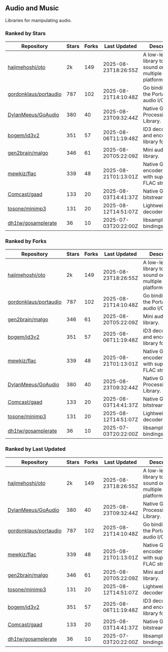 ## Audio and Music

Libraries for manipulating audio.

### Ranked by Stars

| Repository | Stars | Forks | Last Updated | Description | 
|------------|-------|-------|--------------|-------------|
| [hajimehoshi/oto](https://github.com/hajimehoshi/oto) | 2k | 149 | 2025-08-23T18:26:55Z |  A low-level library to play sound on multiple platforms. |
| [gordonklaus/portaudio](https://github.com/gordonklaus/portaudio) | 787 | 102 | 2025-08-21T14:10:48Z |  Go bindings for the PortAudio audio I/O library. |
| [DylanMeeus/GoAudio](https://github.com/DylanMeeus/GoAudio) | 380 | 40 | 2025-08-23T09:32:44Z |  Native Go Audio Processing Library. |
| [bogem/id3v2](https://github.com/bogem/id3v2) | 351 | 57 | 2025-08-06T11:19:48Z |  ID3 decoding and encoding library for Go. |
| [gen2brain/malgo](https://github.com/gen2brain/malgo) | 346 | 61 | 2025-08-20T05:22:09Z |  Mini audio library. |
| [mewkiz/flac](https://github.com/mewkiz/flac) | 339 | 48 | 2025-08-21T01:13:01Z |  Native Go FLAC encoder/decoder with support for FLAC streams. |
| [Comcast/gaad](https://github.com/Comcast/gaad) | 133 | 20 | 2025-08-03T14:41:37Z |  Native Go AAC bitstream parser. |
| [tosone/minimp3](https://github.com/tosone/minimp3) | 131 | 20 | 2025-08-12T14:51:07Z |  Lightweight MP3 decoder library. |
| [dh1tw/gosamplerate](https://github.com/dh1tw/gosamplerate) | 36 | 10 | 2025-07-03T20:22:00Z |  libsamplerate bindings for go. |

### Ranked by Forks

| Repository | Stars | Forks | Last Updated | Description | 
|------------|-------|-------|--------------|-------------|
| [hajimehoshi/oto](https://github.com/hajimehoshi/oto) | 2k | 149 | 2025-08-23T18:26:55Z |  A low-level library to play sound on multiple platforms. |
| [gordonklaus/portaudio](https://github.com/gordonklaus/portaudio) | 787 | 102 | 2025-08-21T14:10:48Z |  Go bindings for the PortAudio audio I/O library. |
| [gen2brain/malgo](https://github.com/gen2brain/malgo) | 346 | 61 | 2025-08-20T05:22:09Z |  Mini audio library. |
| [bogem/id3v2](https://github.com/bogem/id3v2) | 351 | 57 | 2025-08-06T11:19:48Z |  ID3 decoding and encoding library for Go. |
| [mewkiz/flac](https://github.com/mewkiz/flac) | 339 | 48 | 2025-08-21T01:13:01Z |  Native Go FLAC encoder/decoder with support for FLAC streams. |
| [DylanMeeus/GoAudio](https://github.com/DylanMeeus/GoAudio) | 380 | 40 | 2025-08-23T09:32:44Z |  Native Go Audio Processing Library. |
| [Comcast/gaad](https://github.com/Comcast/gaad) | 133 | 20 | 2025-08-03T14:41:37Z |  Native Go AAC bitstream parser. |
| [tosone/minimp3](https://github.com/tosone/minimp3) | 131 | 20 | 2025-08-12T14:51:07Z |  Lightweight MP3 decoder library. |
| [dh1tw/gosamplerate](https://github.com/dh1tw/gosamplerate) | 36 | 10 | 2025-07-03T20:22:00Z |  libsamplerate bindings for go. |

### Ranked by Last Updated

| Repository | Stars | Forks | Last Updated | Description | 
|------------|-------|-------|--------------|-------------|
| [hajimehoshi/oto](https://github.com/hajimehoshi/oto) | 2k | 149 | 2025-08-23T18:26:55Z |  A low-level library to play sound on multiple platforms. |
| [DylanMeeus/GoAudio](https://github.com/DylanMeeus/GoAudio) | 380 | 40 | 2025-08-23T09:32:44Z |  Native Go Audio Processing Library. |
| [gordonklaus/portaudio](https://github.com/gordonklaus/portaudio) | 787 | 102 | 2025-08-21T14:10:48Z |  Go bindings for the PortAudio audio I/O library. |
| [mewkiz/flac](https://github.com/mewkiz/flac) | 339 | 48 | 2025-08-21T01:13:01Z |  Native Go FLAC encoder/decoder with support for FLAC streams. |
| [gen2brain/malgo](https://github.com/gen2brain/malgo) | 346 | 61 | 2025-08-20T05:22:09Z |  Mini audio library. |
| [tosone/minimp3](https://github.com/tosone/minimp3) | 131 | 20 | 2025-08-12T14:51:07Z |  Lightweight MP3 decoder library. |
| [bogem/id3v2](https://github.com/bogem/id3v2) | 351 | 57 | 2025-08-06T11:19:48Z |  ID3 decoding and encoding library for Go. |
| [Comcast/gaad](https://github.com/Comcast/gaad) | 133 | 20 | 2025-08-03T14:41:37Z |  Native Go AAC bitstream parser. |
| [dh1tw/gosamplerate](https://github.com/dh1tw/gosamplerate) | 36 | 10 | 2025-07-03T20:22:00Z |  libsamplerate bindings for go. |


